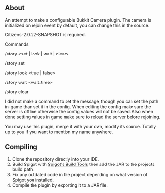 ## About
An attempt to make a configurable Bukkit Camera plugin. The camera is initialized on rejoin event by default, you can change this in the source.

Citizens-2.0.22-SNAPSHOT is required.

Commands

/story <set | look | wait | clear>

/story set <path>
  
/story look <path> <true | false>
  
/story wait <path> <wait_time>
  
/story clear

I did not make a command to set the message, though you can set the path in-game than set it in the config. When editing the config make sure the server is offline otherwise the config values will not be saved. Also when done setting values in game make sure to reload the server before rejoining.

You may use this plugin, merge it with your own, modify its source. Totally up to you if you want to mention my name anywhere.

## Compiling
1. Clone the repository directly into your IDE.
2. Build Spigot with [Spigot's Build Tools](https://www.spigotmc.org/wiki/buildtools/) then add the JAR to the projects build path.
3. Fix any outdated code in the project depending on what version of Spigot you installed.
4. Compile the plugin by exporting it to a JAR file.
